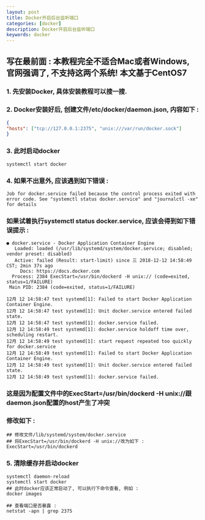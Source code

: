 ```yaml
---
layout: post  
title: Docker开启后台监听端口    
categories: [docker]  
description: Docker开启后台监听端口  
keywords: docker  
---
```


## 写在最前面 : 本教程完全不适合Mac或者Windows, 官网强调了, 不支持这两个系统! 本文基于CentOS7

### 1. 先安装Docker, 具体安装教程可以搜一搜.

### 2. Docker安装好后, 创建文件/etc/docker/daemon.json, 内容如下 :
```json
{
"hosts": ["tcp://127.0.0.1:2375", "unix:///var/run/docker.sock"]
}
```

### 3. 此时启动docker
```
systemctl start docker
```
### 4. 如果不出意外, 应该遇到如下错误 :
```
Job for docker.service failed because the control process exited with error code. See "systemctl status docker.service" and "journalctl -xe" for details
```
### 如果试着执行systemctl status docker.service, 应该会得到如下错误提示 :  
```
● docker.service - Docker Application Container Engine
   Loaded: loaded (/usr/lib/systemd/system/docker.service; disabled; vendor preset: disabled)
   Active: failed (Result: start-limit) since 三 2018-12-12 14:58:49 CST; 2min 37s ago
     Docs: https://docs.docker.com
  Process: 2384 ExecStart=/usr/bin/dockerd -H unix:// (code=exited, status=1/FAILURE)
 Main PID: 2384 (code=exited, status=1/FAILURE)

12月 12 14:58:47 test systemd[1]: Failed to start Docker Application Container Engine.
12月 12 14:58:47 test systemd[1]: Unit docker.service entered failed state.
12月 12 14:58:47 test systemd[1]: docker.service failed.
12月 12 14:58:49 test systemd[1]: docker.service holdoff time over, scheduling restart.
12月 12 14:58:49 test systemd[1]: start request repeated too quickly for docker.service
12月 12 14:58:49 test systemd[1]: Failed to start Docker Application Container Engine.
12月 12 14:58:49 test systemd[1]: Unit docker.service entered failed state.
12月 12 14:58:49 test systemd[1]: docker.service failed.
```
### 这是因为配置文件中的ExecStart=/usr/bin/dockerd -H unix://跟daemon.json配置的host产生了冲突  
### 修改如下 :
```
## 修改文件/lib/systemd/system/docker.service
## 将ExecStart=/usr/bin/dockerd -H unix://改为如下 :
ExecStart=/usr/bin/dockerd
```

### 5. 清除缓存并启动docker
```
systemctl daemon-reload
systemctl start docker
## 此时docker应该正常启动了, 可以执行下命令查看, 例如 :
docker images

## 查看端口是否暴露 :
netstat -apn | grep 2375
```